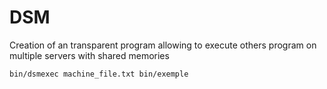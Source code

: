# DSM
Creation of an transparent program allowing to execute others program on multiple servers with shared memories

`bin/dsmexec machine_file.txt bin/exemple` 
